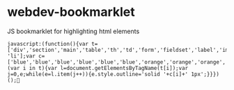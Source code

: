 webdev-bookmarklet
==================

JS bookmarklet for highlighting html elements

    javascript:(function(){var t=['div','section','main','table','th','td','form','fieldset','label','img','address','blockquote','h1','h2','h3','h4','h5','h6','p','pre','dd','dl','dt','ol','ul', 'li'];var c=['blue','blue','blue','blue','blue','blue','orange','orange','orange','red','red','red','red','red','red','red','red','red','red','green','green','green','green','green','green','yellow'];for (var i in t){var l=document.getElementsByTagName(t[i]);var j=0,e;while(e=l.item(j++)){e.style.outline='solid '+c[i]+' 1px';}}})();
